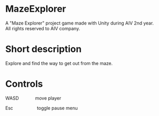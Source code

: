 # MazeExplorer
A "Maze Explorer" project game made with Unity during AIV 2nd year.<br/>
All rights reserved to AIV company.

# Short description
Explore and find the way to get out from the maze.

# Controls
WASD &nbsp;&nbsp;&nbsp;&nbsp;&nbsp;&nbsp;&nbsp;&nbsp;&nbsp;&nbsp;&nbsp;&nbsp;move player

Esc &nbsp;&nbsp;&nbsp;&nbsp;&nbsp;&nbsp;&nbsp;&nbsp;&nbsp;&nbsp;&nbsp;&nbsp;&nbsp;&nbsp;&nbsp;&nbsp;&nbsp;&nbsp;toggle pause menu
